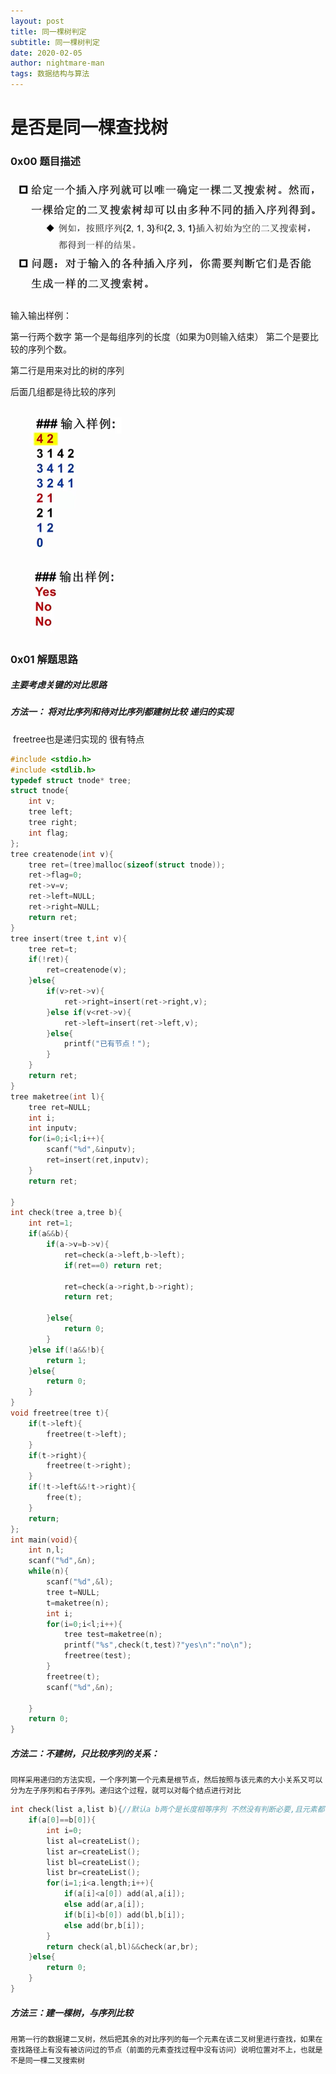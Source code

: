 ```yaml
---
layout: post
title: 同一棵树判定
subtitle: 同一棵树判定
date: 2020-02-05
author: nightmare-man
tags: 数据结构与算法
---
```

# 		是否是同一棵查找树

### 0x00 题目描述

![QQ截图20200205112254](/assets/img/QQ截图20200205112254.png)

输入输出样例：

第一行两个数字 第一个是每组序列的长度（如果为0则输入结束） 第二个是要比较的序列个数。

第二行是用来对比的树的序列

后面几组都是待比较的序列



![QQ截图20200205112315](/assets/img/QQ截图20200205112315.png)

### 0x01 解题思路

##### 	主要考虑关键的对比思路

##### 	方法一： 将对比序列和待对比序列都建树比较 递归的实现

​	freetree也是递归实现的 很有特点

```c
#include <stdio.h>
#include <stdlib.h>
typedef struct tnode* tree;
struct tnode{
	int v;
	tree left;
	tree right;
	int flag;
}; 
tree createnode(int v){
	tree ret=(tree)malloc(sizeof(struct tnode));
	ret->flag=0;
	ret->v=v;
	ret->left=NULL;
	ret->right=NULL;
	return ret;
}
tree insert(tree t,int v){
	tree ret=t;
	if(!ret){
		ret=createnode(v);
	}else{
		if(v>ret->v){
			ret->right=insert(ret->right,v);
		}else if(v<ret->v){
			ret->left=insert(ret->left,v);
		}else{
			printf("已有节点！");
		}
	}
	return ret;
}
tree maketree(int l){
	tree ret=NULL;
	int i;
	int inputv;
	for(i=0;i<l;i++){
		scanf("%d",&inputv);
		ret=insert(ret,inputv);
	}
	return ret;
	
}
int check(tree a,tree b){
	int ret=1;
	if(a&&b){
		if(a->v=b->v){
			ret=check(a->left,b->left);
			if(ret==0) return ret;
		
			ret=check(a->right,b->right);
			return ret;
			
		}else{
			return 0;
		}
	}else if(!a&&!b){
		return 1;
	}else{
		return 0;
	}
}
void freetree(tree t){
	if(t->left){
		freetree(t->left);
	}
	if(t->right){
		freetree(t->right);
	}
	if(!t->left&&!t->right){
		free(t);
	}
	return;
};
int main(void){
	int n,l;
	scanf("%d",&n);
	while(n){
		scanf("%d",&l);
		tree t=NULL;
		t=maketree(n);
		int i;
		for(i=0;i<l;i++){
			tree test=maketree(n);
			printf("%s",check(t,test)?"yes\n":"no\n");
			freetree(test);
		}
		freetree(t);
		scanf("%d",&n);
		
	}
	return 0;
}
```

##### 方法二：不建树，只比较序列的关系：
	同样采用递归的方法实现，一个序列第一个元素是根节点，然后按照与该元素的大小关系又可以分为左子序列和右子序列。递归这个过程，就可以对每个结点进行对比
```c
int check(list a,list b){//默认a b两个是长度相等序列 不然没有判断必要,且元素都不等
	if(a[0]==b[0]){
		int i=0;
		list al=createList();
		list ar=createList();
		list bl=createList();
		list br=createList();
		for(i=1;i<a.length;i++){
			if(a[i]<a[0]) add(al,a[i]);
			else add(ar,a[i]);
			if(b[i]<b[0]) add(bl,b[i]);
			else add(br,b[i]);
		}
		return check(al,bl)&&check(ar,br);
	}else{
		return 0;
	}
}
```
##### 方法三：建一棵树，与序列比较
	用第一行的数据建二叉树，然后把其余的对比序列的每一个元素在该二叉树里进行查找，如果在查找路径上有没有被访问过的节点（前面的元素查找过程中没有访问）说明位置对不上，也就是不是同一棵二叉搜索树



